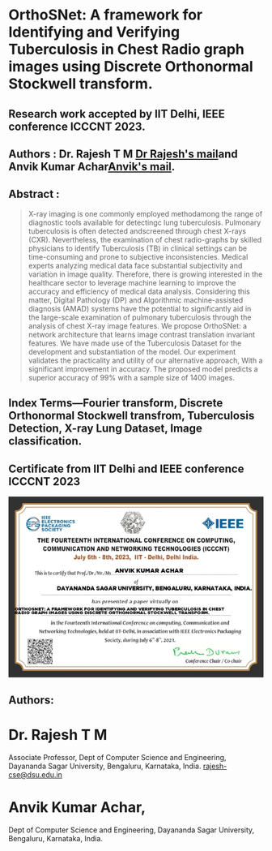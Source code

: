 # OrthoSNet: A framework for Identifying and Verifying Tuberculosis in Chest Radio graph images using Discrete Orthonormal Stockwell transform.
## Research work accepted by IIT Delhi, IEEE conference ICCCNT 2023.

## Authors : Dr. Rajesh T M [Dr Rajesh's mail](rajesh-cse@dsu.edu.in)and Anvik Kumar Achar[Anvik's mail](anvik.kumar6311@gmail.com).

## Abstract : 
> X-ray imaging is one commonly employed methodamong the range of diagnostic tools available for detectingc lung tuberculosis. Pulmonary tuberculosis is often detected andscreened through chest X-rays (CXR). Nevertheless, the examination of chest radio-graphs by skilled physicians to identify Tuberculosis (TB) in clinical settings can be time-consuming and prone to subjective inconsistencies. Medical experts analyzing medical data face substantial subjectivity and variation in image quality. Therefore, there is growing interested in the healthcare sector to leverage machine learning to improve the accuracy and efficiency of medical data analysis. Considering this matter, Digital Pathology (DP) and Algorithmic machine-assisted diagnosis (AMAD) systems have the potential to significantly aid in the large-scale examination of pulmonary tuberculosis through the analysis of chest X-ray image features. We propose OrthoSNet: a network architecture that learns image contrast translation invariant features. We have made use of the Tuberculosis Dataset for the development and substantiation of the model. Our experiment validates the practicality and utility of our alternative approach, With a significant improvement in accuracy. The proposed model predicts a superior accuracy of 99% with a sample size of 1400 images. 
 
## Index Terms—Fourier transform, Discrete Orthonormal Stockwell transfrom, Tuberculosis Detection, X-ray Lung Dataset, Image classification.

## Certificate from IIT Delhi and IEEE conference ICCCNT 2023
![Certificate](https://github.com/AnvikKumar/OrthoSNet./blob/main/Assets/Research_Certificate.jpeg)

## Authors:

# Dr. Rajesh T M
Associate Professor,
Dept of Computer Science and Engineering,
Dayananda Sagar University,
Bengaluru, Karnataka,
India.
rajesh-cse@dsu.edu.in

# Anvik Kumar Achar,
Dept of Computer Science and Engineering,
Dayananda Sagar University,
Bengaluru, Karnataka,
India.

